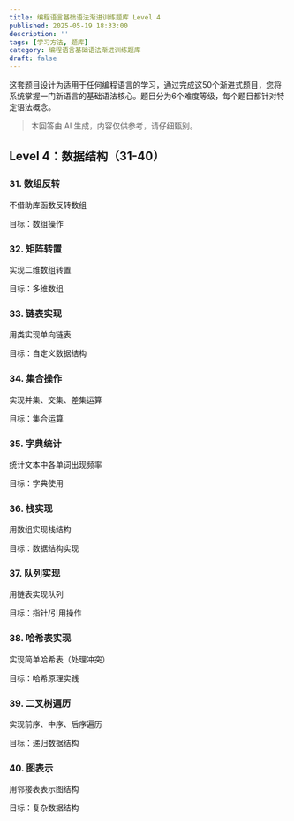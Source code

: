 ```yaml
---
title: 编程语言基础语法渐进训练题库 Level 4
published: 2025-05-19 18:33:00
description: ''
tags: [学习方法, 题库]
category: 编程语言基础语法渐进训练题库
draft: false
---
```

这套题目设计为适用于任何编程语言的学习，通过完成这50个渐进式题目，您将系统掌握一门新语言的基础语法核心。题目分为6个难度等级，每个题目都针对特定语法概念。
> 本回答由 AI 生成，内容仅供参考，请仔细甄别。
## Level 4：数据结构（31-40）
### 31. 数组反转
不借助库函数反转数组

目标：数组操作

### 32. 矩阵转置
实现二维数组转置

目标：多维数组

### 33. 链表实现
用类实现单向链表

目标：自定义数据结构

### 34. 集合操作
实现并集、交集、差集运算

目标：集合运算

### 35. 字典统计
统计文本中各单词出现频率

目标：字典使用

### 36. 栈实现
用数组实现栈结构

目标：数据结构实现

### 37. 队列实现
用链表实现队列

目标：指针/引用操作

### 38. 哈希表实现
实现简单哈希表（处理冲突）

目标：哈希原理实践

### 39. 二叉树遍历
实现前序、中序、后序遍历

目标：递归数据结构

### 40. 图表示
用邻接表表示图结构

目标：复杂数据结构